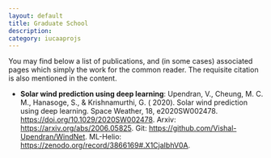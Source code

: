 ```yaml
---
layout: default
title: Graduate School
description: 
category: iucaaprojs
---
```


You may find below a list of publications, and (in some cases) associated pages which simply the work for the common reader. The requisite citation is also mentioned in the content.

- **Solar wind prediction using deep learning**: Upendran, V., Cheung, M. C. M., Hanasoge, S., & Krishnamurthi, G. ( 2020). Solar wind prediction using deep learning. Space Weather, 18, e2020SW002478. https://doi.org/10.1029/2020SW002478. Arxiv: https://arxiv.org/abs/2006.05825. Git: https://github.com/Vishal-Upendran/WindNet. ML-Helio: https://zenodo.org/record/3866169#.X1CjaIbhV0A. 